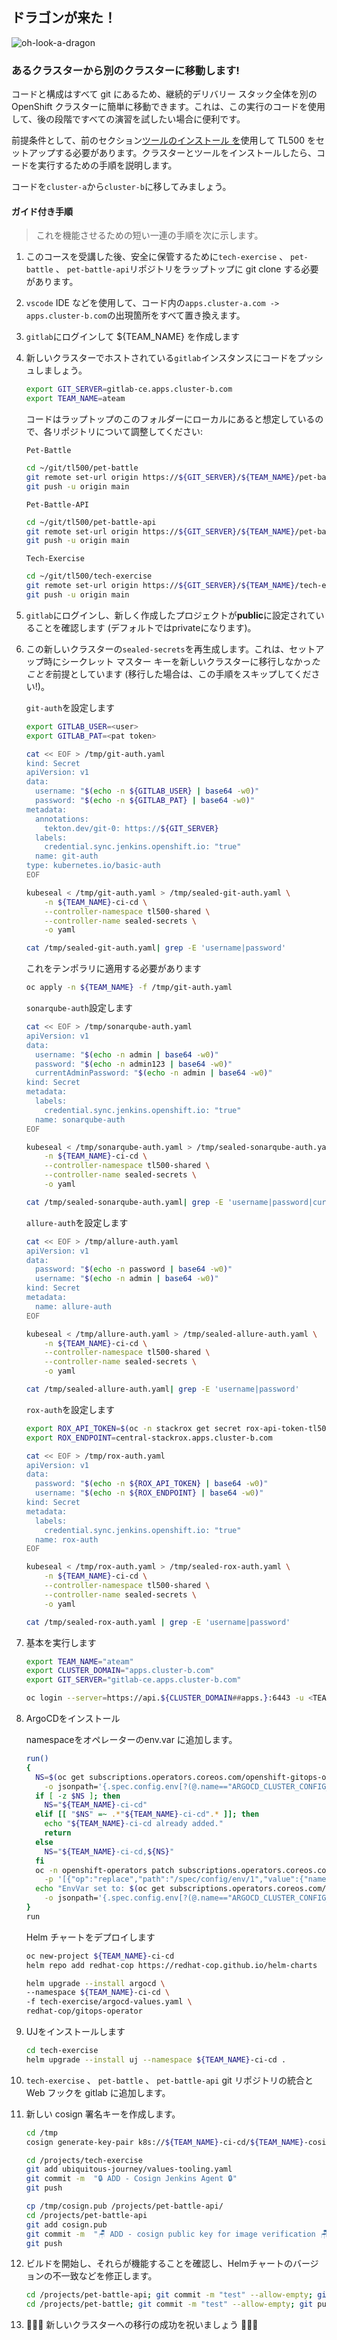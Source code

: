 ## ドラゴンが来た！

![oh-look-a-dragon](../images/oh-look-dragons.png)

### あるクラスターから別のクラスターに移動します!

コードと構成はすべて git にあるため、継続的デリバリー スタック全体を別の OpenShift クラスターに簡単に移動できます。これは、この実行のコードを使用して、後の段階ですべての演習を試したい場合に便利です。

前提条件として、前のセクション[ツールのインストール を](99-the-rise-of-the-cluster/1-tooling-installation)使用して TL500 をセットアップする必要があります。クラスターとツールをインストールしたら、コードを実行するための手順を説明します。

コードを`cluster-a`から`cluster-b`に移してみましょう。

#### ガイド付き手順

> これを機能させるための短い一連の手順を次に示します。

1. このコースを受講した後、安全に保管するために`tech-exercise` 、 `pet-battle` 、 `pet-battle-api`リポジトリをラップトップに git clone する必要があります。

2. `vscode` IDE などを使用して、コード内の`apps.cluster-a.com -> apps.cluster-b.com`の出現箇所をすべて置き換えます。

3. `gitlab`にログインして ${TEAM_NAME} を作成します

4. 新しいクラスターでホストされている`gitlab`インスタンスにコードをプッシュしましょう。

    ```bash
    export GIT_SERVER=gitlab-ce.apps.cluster-b.com
    export TEAM_NAME=ateam
    ```

    コードはラップトップのこのフォルダーにローカルにあると想定しているので、各リポジトリについて調整してください:

    `Pet-Battle`

    ```bash
    cd ~/git/tl500/pet-battle
    git remote set-url origin https://${GIT_SERVER}/${TEAM_NAME}/pet-battle.git
    git push -u origin main
    ```

    `Pet-Battle-API`

    ```bash
    cd ~/git/tl500/pet-battle-api
    git remote set-url origin https://${GIT_SERVER}/${TEAM_NAME}/pet-battle-api.git
    git push -u origin main
    ```

    `Tech-Exercise`

    ```bash
    cd ~/git/tl500/tech-exercise
    git remote set-url origin https://${GIT_SERVER}/${TEAM_NAME}/tech-exercise.git
    git push -u origin main
    ```

5. `gitlab`にログインし、新しく作成したプロジェクトが**public**に設定されていることを確認します (デフォルトではprivateになります)。

6. この新しいクラスターの`sealed-secrets`を再生成します。これは、セットアップ時にシークレット マスター キーを新しいクラスターに移行しなかっ*たことを*前提としています (移行した場合は、この手順をスキップしてください!)。

    `git-auth`を設定します

    ```bash
    export GITLAB_USER=<user>
    export GITLAB_PAT=<pat token>

    cat << EOF > /tmp/git-auth.yaml
    kind: Secret
    apiVersion: v1
    data:
      username: "$(echo -n ${GITLAB_USER} | base64 -w0)"
      password: "$(echo -n ${GITLAB_PAT} | base64 -w0)"
    metadata:
      annotations:
        tekton.dev/git-0: https://${GIT_SERVER}
      labels:
        credential.sync.jenkins.openshift.io: "true"
      name: git-auth
    type: kubernetes.io/basic-auth
    EOF

    kubeseal < /tmp/git-auth.yaml > /tmp/sealed-git-auth.yaml \
        -n ${TEAM_NAME}-ci-cd \
        --controller-namespace tl500-shared \
        --controller-name sealed-secrets \
        -o yaml

    cat /tmp/sealed-git-auth.yaml| grep -E 'username|password'
    ```

    これをテンポラリに適用する必要があります

    ```bash
    oc apply -n ${TEAM_NAME} -f /tmp/git-auth.yaml
    ```

    `sonarqube-auth`設定します

    ```bash
    cat << EOF > /tmp/sonarqube-auth.yaml
    apiVersion: v1
    data:
      username: "$(echo -n admin | base64 -w0)"
      password: "$(echo -n admin123 | base64 -w0)"
      currentAdminPassword: "$(echo -n admin | base64 -w0)"
    kind: Secret
    metadata:
      labels:
        credential.sync.jenkins.openshift.io: "true"
      name: sonarqube-auth
    EOF

    kubeseal < /tmp/sonarqube-auth.yaml > /tmp/sealed-sonarqube-auth.yaml \
        -n ${TEAM_NAME}-ci-cd \
        --controller-namespace tl500-shared \
        --controller-name sealed-secrets \
        -o yaml

    cat /tmp/sealed-sonarqube-auth.yaml| grep -E 'username|password|currentAdminPassword'
    ```

    `allure-auth`を設定します

    ```bash
    cat << EOF > /tmp/allure-auth.yaml
    apiVersion: v1
    data:
      password: "$(echo -n password | base64 -w0)"
      username: "$(echo -n admin | base64 -w0)"
    kind: Secret
    metadata:
      name: allure-auth
    EOF

    kubeseal < /tmp/allure-auth.yaml > /tmp/sealed-allure-auth.yaml \
        -n ${TEAM_NAME}-ci-cd \
        --controller-namespace tl500-shared \
        --controller-name sealed-secrets \
        -o yaml

    cat /tmp/sealed-allure-auth.yaml| grep -E 'username|password'
    ```

    `rox-auth`を設定します

    ```bash
    export ROX_API_TOKEN=$(oc -n stackrox get secret rox-api-token-tl500 -o go-template='{{index .data "token" | base64decode}}')
    export ROX_ENDPOINT=central-stackrox.apps.cluster-b.com

    cat << EOF > /tmp/rox-auth.yaml
    apiVersion: v1
    data:
      password: "$(echo -n ${ROX_API_TOKEN} | base64 -w0)"
      username: "$(echo -n ${ROX_ENDPOINT} | base64 -w0)"
    kind: Secret
    metadata:
      labels:
        credential.sync.jenkins.openshift.io: "true"
      name: rox-auth
    EOF

    kubeseal < /tmp/rox-auth.yaml > /tmp/sealed-rox-auth.yaml \
        -n ${TEAM_NAME}-ci-cd \
        --controller-namespace tl500-shared \
        --controller-name sealed-secrets \
        -o yaml

    cat /tmp/sealed-rox-auth.yaml | grep -E 'username|password'
    ```

7. 基本を実行します

    ```bash
    export TEAM_NAME="ateam"
    export CLUSTER_DOMAIN="apps.cluster-b.com"
    export GIT_SERVER="gitlab-ce.apps.cluster-b.com"

    oc login --server=https://api.${CLUSTER_DOMAIN##apps.}:6443 -u <TEAM_NAME> -p <PASSWORD>
    ```

8. ArgoCDをインストール

    namespaceをオペレーターのenv.var に追加します。

    ```bash
    run()
    {
      NS=$(oc get subscriptions.operators.coreos.com/openshift-gitops-operator -n openshift-operators \
        -o jsonpath='{.spec.config.env[?(@.name=="ARGOCD_CLUSTER_CONFIG_NAMESPACES")].value}')
      if [ -z $NS ]; then
        NS="${TEAM_NAME}-ci-cd"
      elif [[ "$NS" =~ .*"${TEAM_NAME}-ci-cd".* ]]; then
        echo "${TEAM_NAME}-ci-cd already added."
        return
      else
        NS="${TEAM_NAME}-ci-cd,${NS}"
      fi
      oc -n openshift-operators patch subscriptions.operators.coreos.com/openshift-gitops-operator --type=json \
        -p '[{"op":"replace","path":"/spec/config/env/1","value":{"name": "ARGOCD_CLUSTER_CONFIG_NAMESPACES", "value":"'${NS}'"}}]'
      echo "EnvVar set to: $(oc get subscriptions.operators.coreos.com/openshift-gitops-operator -n openshift-operators \
        -o jsonpath='{.spec.config.env[?(@.name=="ARGOCD_CLUSTER_CONFIG_NAMESPACES")].value}')"
    }
    run
    ```

    Helm チャートをデプロイします

    ```bash
    oc new-project ${TEAM_NAME}-ci-cd
    helm repo add redhat-cop https://redhat-cop.github.io/helm-charts

    helm upgrade --install argocd \
    --namespace ${TEAM_NAME}-ci-cd \
    -f tech-exercise/argocd-values.yaml \
    redhat-cop/gitops-operator
    ```

9. UJをインストールします

    ```bash
    cd tech-exercise
    helm upgrade --install uj --namespace ${TEAM_NAME}-ci-cd .
    ```

10. `tech-exercise` 、 `pet-battle` 、 `pet-battle-api` git リポジトリの統合と Web フックを gitlab に追加します。

11. 新しい cosign 署名キーを作成します。

    ```bash
    cd /tmp
    cosign generate-key-pair k8s://${TEAM_NAME}-ci-cd/${TEAM_NAME}-cosign

    cd /projects/tech-exercise
    git add ubiquitous-journey/values-tooling.yaml
    git commit -m  "🔒 ADD - Cosign Jenkins Agent 🔒"
    git push

    cp /tmp/cosign.pub /projects/pet-battle-api/
    cd /projects/pet-battle-api
    git add cosign.pub
    git commit -m  "🪑 ADD - cosign public key for image verification 🪑"
    git push
    ```

12. ビルドを開始し、それらが機能することを確認し、Helmチャートのバージョンの不一致などを修正します。

    ```bash
    cd /projects/pet-battle-api; git commit -m "test" --allow-empty; git push
    cd /projects/pet-battle; git commit -m "test" --allow-empty; git push
    ```

13. 🎉🎉🎉 新しいクラスターへの移行の成功を祝いましょう 🎉🎉🎉
